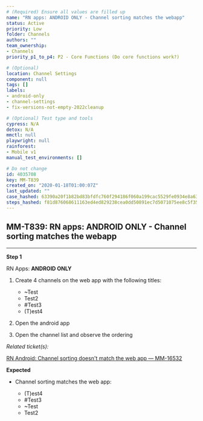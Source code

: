 ```yaml
---
# (Required) Ensure all values are filled up
name: "RN apps: ANDROID ONLY - Channel sorting matches the webapp"
status: Active
priority: Low
folder: Channels
authors: ""
team_ownership: 
- Channels
priority_p1_to_p4: P2 - Core Functions (Do core functions work?)

# (Optional)
location: Channel Settings
component: null
tags: []
labels: 
- android-only
- channel-settings
- fix-versions-not-empty-2022cleanup

# (Optional) Test type and tools
cypress: N/A
detox: N/A
mmctl: null
playwright: null
rainforest: 
- Mobile v1
manual_test_environments: []

# Do not change
id: 4035708
key: MM-T839
created_on: "2020-01-18T01:00:07Z"
last_updated: ""
case_hashed: 63390a20f1b82bd83bfdfc760f294186f060a199cac5529fe0934e8a63898c4845588ebae112b51d67f11f08eb6f8582
steps_hashed: f81d876068611163ed4ed829238cea0dd50891ec7d5071075ee8c5f356a5016b1533852271901ba516d71efeed100148
---
```


<!-- (Auto-generated) Based on frontmatter's "key" and "name" -->

## MM-T839: RN apps: ANDROID ONLY - Channel sorting matches the webapp

---

**Step 1**

RN Apps: **ANDROID ONLY**

1. Create 4 channels on the web app with the following titles:

   - \~Test
   - Test2
   - \#Test3
   - (T)est4

2. Open the android app

3. Open the channel list and observe the ordering

_Related ticket(s):_

[RN Android: Channel sorting doesn't match the web app — MM-16532](https://mattermost.atlassian.net/browse/MM-16532)

**Expected**

- Channel sorting matches the web app:

  - (T)est4
  - \#Test3
  - \~Test
  - Test2
